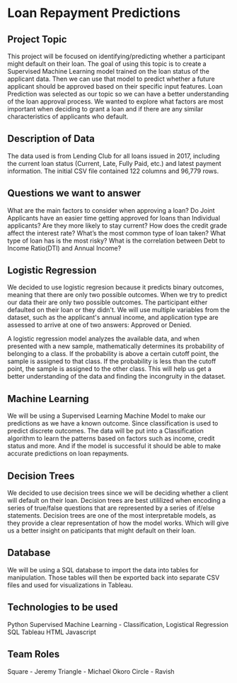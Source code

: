 # Loan Repayment Predictions

## Project Topic
This project will be focused on identifying/predicting whether a participant might default on their loan. The goal of using this topic is to create a Supervised Machine Learning model trained on the loan status of the applicant data.  Then we can use that model to predict whether a future applicant should be approved based on their specific input features.  Loan Prediction was selected as our topic so we can have a better understanding of the loan approval process.  We wanted to explore what factors are most important when deciding to grant a loan and if there are any similar characteristics of applicants who default.


## Description of Data
The data used is from Lending Club for all loans issued in 2017, including the current loan status (Current, Late, Fully Paid, etc.) and latest payment information. The initial CSV file contained 122 columns and 96,779 rows.

## Questions we want to answer
What are the main factors to consider when approving a loan?
Do Joint Applicants have an easier time getting approved for loans than Individual applicants? Are they more likely to stay current?
How does the credit grade affect the interest rate?
What’s the most common type of loan taken?
What type of loan has is the most risky?
What is the correlation between Debt to Income Ratio(DTI) and Annual Income?

## Logistic Regression
We decided to use logistic regresion because it predicts binary outcomes, meaning that there are only two possible outcomes. When we try to predict our data their are only two possible outcomes. The participant either defaulted on their loan or they didn't. We will use multiple variables from the dataset, such as the applicant's annual income, and application type are assessed to arrive at one of two answers: Approved or Denied. 

A logistic regression model analyzes the available data, and when presented with a new sample, mathematically determines its probability of belonging to a class. If the probability is above a certain cutoff point, the sample is assigned to that class. If the probability is less than the cutoff point, the sample is assigned to the other class. This will help us get a better understanding of the data and finding the incongruity in the dataset.


## Machine Learning
We will be using a Supervised Learning Machine Model to make our predictions as we have a known outcome. Since classification is used to predict discrete outcomes.  The data will be put into a Classification algorithm to learn the patterns based on factors such as income, credit status and more. And if the model is successful it should be able to make accurate predictions on loan repayments. 

## Decision Trees 
We decided to use decision trees since we will be deciding whether a client will default on their loan. Decision trees are best utililized when encoding a series of true/false questions that are represented by a series of if/else statements. Decision trees are one of the most interpretable models, as they provide a clear representation of how the model works. Which will give us a better insight on paticipants that might default on their loan. 


## Database 
We will be using a SQL database to import the data into tables for manipulation.  Those tables will then be exported back into separate CSV files and used for visualizations in Tableau.

## Technologies to be used
Python
Supervised Machine Learning - Classification, Logistical Regression
SQL
Tableau
HTML
Javascript

## Team Roles
Square - Jeremy
Triangle - Michael Okoro
Circle - Ravish
